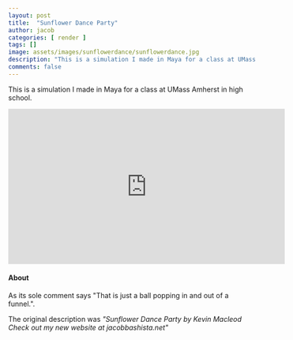 ```yaml
---
layout: post
title:  "Sunflower Dance Party"
author: jacob
categories: [ render ]
tags: []
image: assets/images/sunflowerdance/sunflowerdance.jpg
description: "This is a simulation I made in Maya for a class at UMass Amherst in high school."
comments: false
---
```


This is a simulation I made in Maya for a class at UMass Amherst in high school.

<iframe width="560" height="315" src="https://www.youtube.com/embed/0Tso2ePtJUc" frameborder="0" allow="accelerometer; autoplay; encrypted-media; gyroscope; picture-in-picture" allowfullscreen></iframe>

#### About
As its sole comment says "That is just a ball popping in and out of a funnel.".

The original description was *"Sunflower Dance Party by Kevin Macleod Check out my new website at jacobbashista.net"*